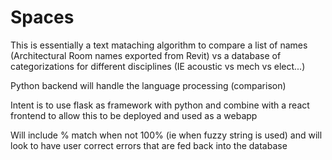# Spaces

This is essentially a text mataching algorithm to compare a list of names (Architectural Room names exported from Revit) vs a database of categorizations for different disciplines (IE acoustic vs mech vs elect...)

Python backend will handle the language processing (comparison) 

Intent is to use flask as framework with python and combine with a react frontend to allow this to be deployed and used as a webapp

Will include % match when not 100% (ie when fuzzy string is used) and will look to have user correct errors that are fed back into the database

